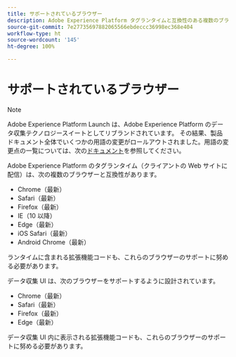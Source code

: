 ```yaml
---
title: サポートされているブラウザー
description: Adobe Experience Platform タグランタイムと互換性のある複数のブラウザーのリスト。
source-git-commit: 7e27735697882065566ebdeccc36998ec368e404
workflow-type: ht
source-wordcount: '145'
ht-degree: 100%

---
```


# サポートされているブラウザー

>[!NOTE]
>
>Adobe Experience Platform Launch は、Adobe Experience Platform のデータ収集テクノロジースイートとしてリブランドされています。 その結果、製品ドキュメント全体でいくつかの用語の変更がロールアウトされました。用語の変更点の一覧については、次の[ドキュメント](../term-updates.md)を参照してください。

Adobe Experience Platform のタグランタイム（クライアントの Web サイトに配信）は、次の複数のブラウザーと互換性があります。

- Chrome（最新）
-  Safari（最新）
- Firefox（最新）
- IE（10 以降）
- Edge（最新）
- iOS Safari（最新）
- Android Chrome（最新）

ランタイムに含まれる拡張機能コードも、これらのブラウザーのサポートに努める必要があります。

データ収集 UI は、次のブラウザーをサポートするように設計されています。

- Chrome（最新）
-  Safari（最新）
- Firefox（最新）
- Edge（最新）

データ収集 UI 内に表示される拡張機能コードも、これらのブラウザーのサポートに努める必要があります。
